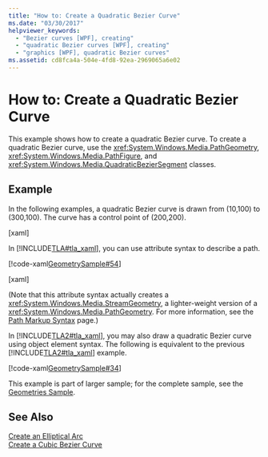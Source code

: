 ```yaml
---
title: "How to: Create a Quadratic Bezier Curve"
ms.date: "03/30/2017"
helpviewer_keywords: 
  - "Bezier curves [WPF], creating"
  - "quadratic Bezier curves [WPF], creating"
  - "graphics [WPF], quadratic Bezier curves"
ms.assetid: cd8fca4a-504e-4fd8-92ea-2969065a6e02
---
```

# How to: Create a Quadratic Bezier Curve
This example shows how to create a quadratic Bezier curve.  To create a quadratic Bezier curve, use the <xref:System.Windows.Media.PathGeometry>, <xref:System.Windows.Media.PathFigure>, and <xref:System.Windows.Media.QuadraticBezierSegment> classes.  
  
## Example  
 In the following examples, a quadratic Bezier curve is drawn from (10,100) to (300,100). The curve has a control point of (200,200).  
  
 [xaml]  
  
 In [!INCLUDE[TLA#tla_xaml](../../../../includes/tlasharptla-xaml-md.md)], you can use attribute syntax to describe a path.  
  
 [!code-xaml[GeometrySample#54](../../../../samples/snippets/csharp/VS_Snippets_Wpf/GeometrySample/CS/geometryattributesyntaxexample.xaml#54)]  
  
 [xaml]  
  
 (Note that this attribute syntax actually creates a <xref:System.Windows.Media.StreamGeometry>, a lighter-weight version of a <xref:System.Windows.Media.PathGeometry>. For more information, see the [Path Markup Syntax](../../../../docs/framework/wpf/graphics-multimedia/path-markup-syntax.md) page.)  
  
 In [!INCLUDE[TLA2#tla_xaml](../../../../includes/tla2sharptla-xaml-md.md)], you may also draw a quadratic Bezier curve using object element syntax. The following is equivalent to the previous [!INCLUDE[TLA2#tla_xaml](../../../../includes/tla2sharptla-xaml-md.md)] example.  
  
 [!code-xaml[GeometrySample#34](../../../../samples/snippets/csharp/VS_Snippets_Wpf/GeometrySample/CS/pathgeometryexample.xaml#34)]  
  
 This example is part of larger sample; for the complete sample, see the [Geometries Sample](http://go.microsoft.com/fwlink/?LinkID=159989).  
  
## See Also  
 [Create an Elliptical Arc](../../../../docs/framework/wpf/graphics-multimedia/how-to-create-an-elliptical-arc.md)  
 [Create a Cubic Bezier Curve](../../../../docs/framework/wpf/graphics-multimedia/how-to-create-a-cubic-bezier-curve.md)
